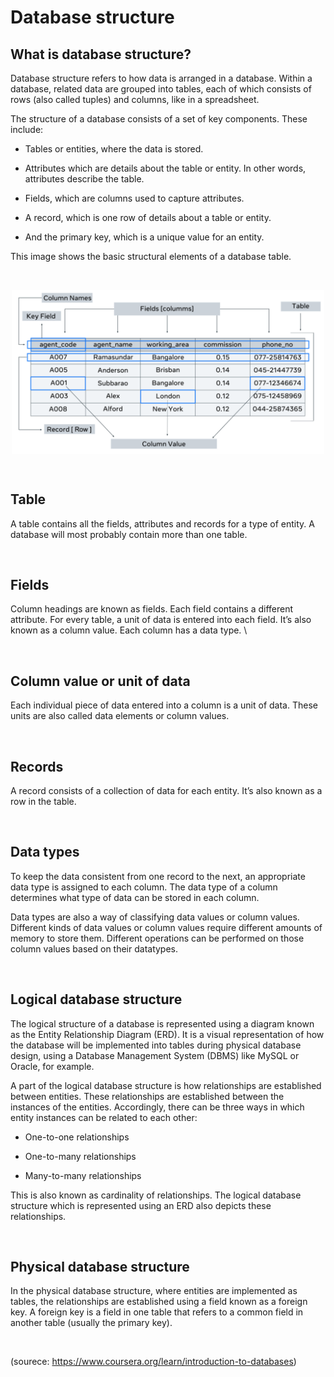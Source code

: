 # Database structure

## What is database structure?

Database structure refers to how data is arranged in a database. Within a database, related data are grouped into tables, each of which consists of rows (also called tuples) and columns, like in a spreadsheet.

The structure of a database consists of a set of key components. These include:      

- Tables or entities, where the data is stored. 

- Attributes which are details about the table or entity. In other words, attributes describe the table.  

- Fields, which are columns used to capture attributes. 

- A record, which is one row of details about a table or entity. 

- And the primary key, which is a unique value for an entity. 

This image shows the basic structural elements of a database table.

&nbsp;

<img src="../images/db-structure.png" alt="db-structure" width="500" style="margin-left: auto; margin-right: auto; display: block;"/>

&nbsp;

## Table

A table contains all the fields, attributes and records for a type of entity. A database will most probably contain more than one table.

&nbsp;

## Fields

Column headings are known as fields. Each field contains a different attribute. For every table, a unit of data is entered into each field. It’s also known as a column value. Each column has a data type. \

&nbsp;

## Column value or unit of data

Each individual piece of data entered into a column is a unit of data. These units are also called data elements or column values.

&nbsp;

## Records

A record consists of a collection of data for each entity. It’s also known as a row in the table.

&nbsp;

## Data types

To keep the data consistent from one record to the next, an appropriate data type is assigned to each column. The data type of a column determines what type of data can be stored in each column.

Data types are also a way of classifying data values or column values. Different kinds of data values or column values require different amounts of memory to store them. Different operations can be performed on those column values based on their datatypes.

&nbsp;

## Logical database structure

The logical structure of a database is represented using a diagram known as the Entity Relationship Diagram (ERD). It is a visual representation of how the database will be implemented into tables during physical database design, using a Database Management System (DBMS) like MySQL or Oracle, for example. 

A part of the logical database structure is how relationships are established between entities. These relationships are established between the instances of the entities. Accordingly, there can be three ways in which entity instances can be related to each other:

- One-to-one relationships 

- One-to-many relationships 

- Many-to-many relationships 

This is also known as cardinality of relationships. The logical database structure which is represented using an ERD also depicts these relationships.

&nbsp;

## Physical database structure

In the physical database structure, where entities are implemented as tables, the relationships are established using a field known as a foreign key. A foreign key is a field in one table that refers to a common field in another table (usually the primary key). 

&nbsp;

(sourece: https://www.coursera.org/learn/introduction-to-databases)